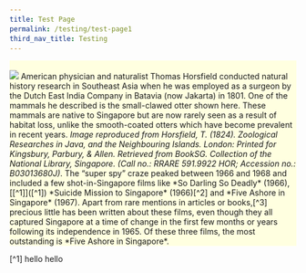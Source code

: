 ```yaml
---
title: Test Page
permalink: /testing/test-page1
third_nav_title: Testing
---
```


<div style="background-color: lightyellow;">
<br/>
<img src="![Alt text for image on Isomer site](/images/Essential.png)">
American physician and naturalist Thomas Horsfield conducted natural history research in Southeast Asia when he was employed as a surgeon by the Dutch East India Company in Batavia (now Jakarta) in 1801. One of the mammals he described is the small-clawed otter shown here. These mammals are native to Singapore but are now rarely seen as a result of habitat loss, unlike the smooth-coated otters which have become prevalent in recent years. <i>Image reproduced from Horsfield, T. (1824). Zoological Researches in Java, and the Neighbouring Islands. London: Printed for Kingsbury, Parbury, & Allen. Retrieved from BookSG. Collection of the National Library, Singapore. (Call no.: RRARE 591.9922 HOR; Accession no.: B03013680J)</i>. The “super spy” craze peaked between 1966 and 1968 and included a few shot-in-Singapore films like *So Darling So Deadly* (1966),[[^1]]([^1]) *Suicide Mission to Singapore* (1966)[^2] and *Five Ashore in Singapore* (1967). Apart from rare mentions in articles or books,[^3] precious little has been written about these films, even though they all captured Singapore at a time of change in the first few months or years following its independence in 1965. Of these three films, the most outstanding is *Five Ashore in Singapore*.
</div>

[^1] hello hello
